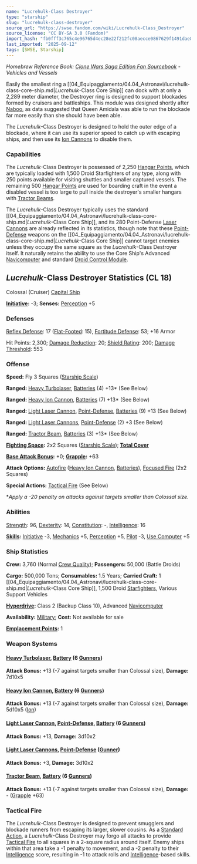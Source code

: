 ```yaml
---
name: "Lucrehulk-Class Destroyer"
type: "starship"
slug: "lucrehulk-class-destroyer"
source_url: "https://swse.fandom.com/wiki/Lucrehulk-Class_Destroyer"
source_license: "CC BY-SA 3.0 (Fandom)"
import_hash: "fb0fff3c765c4e96765d4ec28e22f212fc08aecce0867629f1491dae8be294e2"
last_imported: "2025-09-12"
tags: [SWSE, Starship]
---
```

*Homebrew Reference Book: [Clone Wars Saga Edition Fan Sourcebook](https://swse.fandom.com/wiki/Clone_Wars_Saga_Edition_Fan_Sourcebook) - Vehicles and Vessels*

Easily the smallest ring a [[04_Equipaggiamento/04.04_Astronavi/lucrehulk-class-core-ship.md|*Lucrehulk*-Class Core Ship]] can dock with at only a 2,289 meter diameter, the Destroyer ring is designed to support blockades formed by cruisers and battleships. This module was designed shortly after [Naboo](https://swse.fandom.com/wiki/Naboo), as data suggested that Queen Amidala was able to run the blockade far more easily than she should have been able.

The *Lucrehulk*-Class Destroyer is designed to hold the outer edge of a blockade, where it can use its superior speed to catch up with escaping ships, and then use its [Ion Cannons](https://swse.fandom.com/wiki/Ion_Cannons) to disable them.

### Capabilities
The *Lucrehulk*-Class Destroyer is possessed of 2,250 [Hangar Points](https://swse.fandom.com/wiki/Hangar_Points), which are typically loaded with 1,500 Droid Starfighters of any type, along with 250 points available for visiting shuttles and smaller captured vessels. The remaining 500 [Hangar Points](https://swse.fandom.com/wiki/Hangar_Points) are used for boarding craft in the event a disabled vessel is too large to pull inside the destroyer's smaller hangars with [Tractor Beams](https://swse.fandom.com/wiki/Tractor_Beams).

The *Lucrehulk*-Class Destroyer typically uses the standard [[04_Equipaggiamento/04.04_Astronavi/lucrehulk-class-core-ship.md|*Lucrehulk*-Class Core Ship]], and its 280 Point-Defense [Laser Cannons](https://swse.fandom.com/wiki/Laser_Cannons) are already reflected in its statistics, though note that these [Point-Defense](https://swse.fandom.com/wiki/Point-Defense) weapons on the [[04_Equipaggiamento/04.04_Astronavi/lucrehulk-class-core-ship.md|*Lucrehulk*-Class Core Ship]] cannot target enemies unless they occupy the same square as the *Lucrehulk*-Class Destroyer itself. It naturally retains the ability to use the Core Ship's Advanced [Navicomputer](https://swse.fandom.com/wiki/Navicomputer) and standard [Droid Control Module](https://swse.fandom.com/wiki/Droid_Control_Module).

## *Lucrehulk*-Class Destroyer Statistics (CL 18)
Colossal (Cruiser) [Capital Ship](https://swse.fandom.com/wiki/Capital_Ship)

**[Initiative](https://swse.fandom.com/wiki/Initiative):** -3; **Senses:** [Perception](https://swse.fandom.com/wiki/Perception) +5
### Defenses
[Reflex Defense](https://swse.fandom.com/wiki/Reflex_Defense_(Vehicles)): 17 ([Flat-Footed](https://swse.fandom.com/wiki/Flat-Footed): 15), [Fortitude Defense](https://swse.fandom.com/wiki/Fortitude_Defense_(Vehicles)): 53; +16 Armor

Hit Points: 2,300; [Damage Reduction](https://swse.fandom.com/wiki/Damage_Reduction): 20; [Shield Rating](https://swse.fandom.com/wiki/Shield_Rating): 200; [Damage Threshold](https://swse.fandom.com/wiki/Damage_Threshold_(Vehicles)): 553
### Offense
**Speed:** Fly 3 Squares ([Starship Scale](https://swse.fandom.com/wiki/Starship_Scale))

**Ranged:** [Heavy Turbolaser](https://swse.fandom.com/wiki/Heavy_Turbolaser), [Batteries](https://swse.fandom.com/wiki/Weapon_Batteries) (4) +13* (See Below)

**Ranged:** [Heavy Ion Cannon](https://swse.fandom.com/wiki/Heavy_Ion_Cannon), [Batteries](https://swse.fandom.com/wiki/Weapon_Batteries) (7) +13* (See Below)

**Ranged:** [Light Laser Cannon](https://swse.fandom.com/wiki/Light_Laser_Cannon), [Point-Defense](https://swse.fandom.com/wiki/Point-Defense), [Batteries](https://swse.fandom.com/wiki/Weapon_Batteries) (9) +13 (See Below)

**Ranged:** [Light Laser Cannons](https://swse.fandom.com/wiki/Light_Laser_Cannons), [Point-Defense](https://swse.fandom.com/wiki/Point-Defense) (2) +3 (See Below)

**Ranged:** [Tractor Beam](https://swse.fandom.com/wiki/Tractor_Beam), [Batteries](https://swse.fandom.com/wiki/Weapon_Batteries) (3) +13* (See Below)

**[Fighting Space](https://swse.fandom.com/wiki/Fighting_Space):** 2x2 Squares ([Starship Scale](https://swse.fandom.com/wiki/Starship_Scale)); **[Total Cover](https://swse.fandom.com/wiki/Total_Cover)**

**[Base Attack Bonus](https://swse.fandom.com/wiki/Base_Attack_Bonus):** +0; **[Grapple](https://swse.fandom.com/wiki/Grapple):** +63

**Attack Options:** [Autofire](https://swse.fandom.com/wiki/Autofire_(Vehicle_Combat)) ([Heavy Ion Cannon](https://swse.fandom.com/wiki/Heavy_Ion_Cannon), [Batteries](https://swse.fandom.com/wiki/Weapon_Batteries)), [Focused Fire](https://swse.fandom.com/wiki/Focused_Fire) (2x2 Squares)

**Special Actions:** [Tactical Fire](https://swse.fandom.com/wiki/Tactical_Fire) (See Below)

**Apply a -20 penalty on attacks against targets smaller than Colossal size.*
### Abilities
[Strength](https://swse.fandom.com/wiki/Strength): 96, [Dexterity](https://swse.fandom.com/wiki/Dexterity): 14, [Constitution](https://swse.fandom.com/wiki/Constitution): -, [Intelligence](https://swse.fandom.com/wiki/Intelligence): 16

**[Skills](https://swse.fandom.com/wiki/Skills):** [Initiative](https://swse.fandom.com/wiki/Initiative) -3, [Mechanics](https://swse.fandom.com/wiki/Mechanics) +5, [Perception](https://swse.fandom.com/wiki/Perception) +5, [Pilot](https://swse.fandom.com/wiki/Pilot) -3, [Use Computer](https://swse.fandom.com/wiki/Use_Computer) +5
### Ship Statistics
**Crew:** 3,760 (Normal [Crew Quality](https://swse.fandom.com/wiki/Crew_Quality)); **Passengers:** 50,000 (Battle Droids)

**Cargo:** 500,000 Tons; **Consumables:** 1.5 Years; **Carried Craft:** 1 [[04_Equipaggiamento/04.04_Astronavi/lucrehulk-class-core-ship.md|*Lucrehulk*-Class Core Ship]], 1,500 Droid [Starfighters](https://swse.fandom.com/wiki/Starfighters), Various Support Vehicles

**[Hyperdrive](https://swse.fandom.com/wiki/Hyperdrive):** Class 2 (Backup Class 10), Advanced [Navicomputer](https://swse.fandom.com/wiki/Navicomputer)

**Availability:** [Military](https://swse.fandom.com/wiki/Military); **Cost:** Not available for sale

**[Emplacement Points](https://swse.fandom.com/wiki/Emplacement_Points):** 1
### Weapon Systems
#### **[Heavy Turbolaser](https://swse.fandom.com/wiki/Heavy_Turbolaser), [Battery](https://swse.fandom.com/wiki/Weapon_Batteries) (6 [Gunners](https://swse.fandom.com/wiki/Gunners))**
**Attack Bonus:** +13 (-7 against targets smaller than Colossal size), **Damage:** 7d10x5
#### **[Heavy Ion Cannon](https://swse.fandom.com/wiki/Heavy_Ion_Cannon), [Battery](https://swse.fandom.com/wiki/Weapon_Batteries) (6 [Gunners](https://swse.fandom.com/wiki/Gunners))**
**Attack Bonus:** +13 (-7 against targets smaller than Colossal size), **Damage:** 5d10x5 ([Ion](https://swse.fandom.com/wiki/Ion))
#### **[Light Laser Cannon](https://swse.fandom.com/wiki/Light_Laser_Cannon), [Point-Defense](https://swse.fandom.com/wiki/Point-Defense), [Battery](https://swse.fandom.com/wiki/Weapon_Batteries) (6 [Gunners](https://swse.fandom.com/wiki/Gunners))**
**Attack Bonus:** +13, **Damage:** 3d10x2
#### **[Light Laser Cannons](https://swse.fandom.com/wiki/Light_Laser_Cannons), [Point-Defense](https://swse.fandom.com/wiki/Point-Defense) ([Gunner](https://swse.fandom.com/wiki/Gunner))**
**Attack Bonus:** +3, **Damage:** 3d10x2
#### **[Tractor Beam](https://swse.fandom.com/wiki/Tractor_Beam), [Battery](https://swse.fandom.com/wiki/Weapon_Batteries) (6 [Gunners](https://swse.fandom.com/wiki/Gunners))**
**Attack Bonus:** +13 (-7 against targets smaller than Colossal size), **Damage:** - ([Grapple](https://swse.fandom.com/wiki/Grapple) +63)
### Tactical Fire
The *Lucrehulk*-Class Destroyer is designed to prevent smugglers and blockade runners from escaping its larger, slower cousins. As a [Standard Action](https://swse.fandom.com/wiki/Standard_Action), a *Lucrehulk*-Class Destroyer may forgo all attacks to provide [Tactical Fire](https://swse.fandom.com/wiki/Tactical_Fire) to all squares in a 2-square radius around itself. Enemy ships within that area take a -1 penalty to movement, and a -2 penalty to their [Intelligence](https://swse.fandom.com/wiki/Intelligence) score, resulting in -1 to attack rolls and [Intelligence](https://swse.fandom.com/wiki/Intelligence)-based skills.